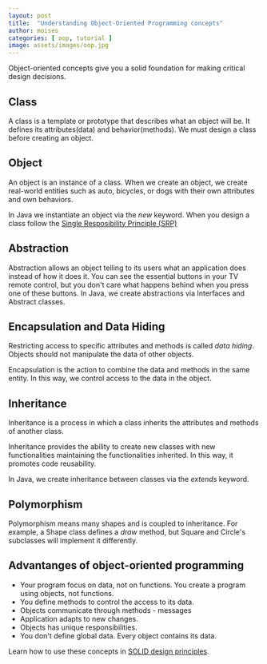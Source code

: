 ```yaml
---
layout: post
title:  "Understanding Object-Oriented Programming concepts"
author: moises
categories: [ oop, tutorial ]
image: assets/images/oop.jpg
---
```


Object-oriented concepts give you a solid foundation for making critical design decisions.

## Class

A class is a template or prototype that describes what an object will be. It defines its attributes(data) and behavior(methods). We must design a class before creating an object.

## Object

An object is an instance of a class. When we create an object, we create real-world entities such as auto, bicycles, or dogs with their own attributes and own behaviors.

In Java we instantiate an object via the *new* keyword. When you design a class follow the <a href="https://codersite.dev/solid-principles-the-definitive-guide/">Single Resposibility Principle (SRP)</a>

## Abstraction

Abstraction allows an object telling to its users what an application does instead of how it does it. You can see the essential buttons in your TV remote control, but you don't care what happens behind when you press one of these buttons. In Java, we create abstractions via Interfaces and Abstract classes.

## Encapsulation and Data Hiding

Restricting access to specific attributes and methods is called *data hiding*. Objects should not manipulate the data of other objects. 

Encapsulation is the action to combine the data and methods in the same entity. In this way, we control access to the data in the object.

## Inheritance

Inheritance is a process in which a class inherits the attributes and methods of another class.

Inheritance provides the ability to create new classes with new functionalities maintaining the functionalities inherited. In this way, it promotes code reusability.

In Java, we create inheritance between classes via the *extends* keyword.

## Polymorphism

Polymorphism means many shapes and is coupled to inheritance. For example, a Shape class defines a *draw* method, but Square and Circle's subclasses will implement it differently.

## Advantanges of object-oriented programming

- Your program focus on data, not on functions. You create a program using objects, not functions.
- You define methods to control the access to its data.
- Objects communicate through methods - messages
- Application adapts to new changes.
- Objects has unique responsibilities.
- You don't define global data. Every object contains its data.

Learn how to use these concepts in <a href="https://codersite.dev/open-closed-principle/">SOLID design principles</a>.